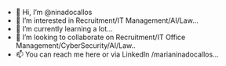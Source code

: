 - 👋 Hi, I’m @ninadocallos
- 👀 I’m interested in Recruitment/IT Management/AI/Law...
- 🌱 I’m currently learning a lot...
- 💞️ I’m looking to collaborate on Recruitment/IT Office Management/CyberSecurity/AI/Law..
- 📫 You can reach me here or via LinkedIn /marianinadocallos...

<!---
ninadocallos/ninadocallos is a ✨ special ✨ repository because its `README.md` (this file) appears on your GitHub profile.
You can click the Preview link to take a look at your changes.
--->
